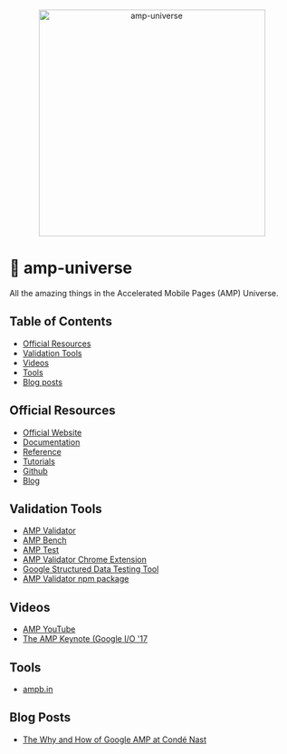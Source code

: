 <p align="center">
  <br>
  <img width="400" src="https://rawgit.com/jeffjose/amp-universe/master/logo-blue.png" alt="amp-universe">
  <br>
</p>


🌌 amp-universe
===============

All the amazing things in the Accelerated Mobile Pages (AMP) Universe.

## Table of Contents
- [Official Resources](#official-resources)
- [Validation Tools](#validation-tools)
- [Videos](#videos)
- [Tools](#tools)
- [Blog posts](#blog-posts)

## Official Resources
* [Official Website](https://ampproject.org)
* [Documentation](https://ampproject.org/docs/)
* [Reference](https://ampproject.org/docs/reference/components)
* [Tutorials](https://ampproject.org/docs/tutorials/create)
* [Github](https://github.com/ampproject/amphtml)
* [Blog](https://amphtml.wordpress.com/)

## Validation Tools
* [AMP Validator](https://validator.ampproject.org/)
* [AMP Bench](https://ampbench.appspot.com/)
* [AMP Test](https://search.google.com/test/amp)
* [AMP Validator Chrome Extension](https://chrome.google.com/webstore/detail/amp-validator/nmoffdblmcmgeicmolmhobpoocbbmknc?hl=en)
* [Google Structured Data Testing Tool](https://search.google.com/structured-data/testing-tool)
* [AMP Validator npm package](https://www.npmjs.com/package/amphtml-validator)

## Videos
* [AMP YouTube](https://www.youtube.com/c/TheAMPProject)
* [The AMP Keynote (Google I/O '17](https://www.youtube.com/watch?v=BGyF5Uh3w1M)

## Tools
* [ampb.in](https://ampb.in)

## Blog Posts
* [The Why and How of Google AMP at Condé Nast](https://technology.condenast.com/story/the-why-and-how-of-google-amp-at-conde-nast)
